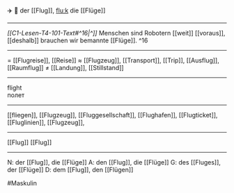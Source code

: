 ✈️ 🔵 der [[Flug]], [fluːk](https://youglish.com/pronounce/Flug/german)
die [[Flüge]]

---
*[[C1-Lesen-T4-101-Text#^16|^]]* Menschen sind Robotern [[weit]] [[voraus]], [[deshalb]] brauchen wir bemannte [[Flüge]]. ^16


---
= [[Flugreise]], [[Reise]]
≈ [[Flugzeug]], [[Transport]], [[Trip]], [[Ausflug]], [[Raumflug]]
≠ [[Landung]], [[Stillstand]]

---
flight  
полет

---
[[fliegen]], [[Flugzeug]], [[Fluggesellschaft]], [[Flughafen]], [[Flugticket]], [[Fluglinien]], [[Flugzeug]],

---
[[Flug]]
[[Flug]]


---
N: der [[Flug]], die [[Flüge]]
A: den [[Flug]], die [[Flüge]]
G: des [[Fluges]], der [[Flüge]]
D: dem [[Flug]], den [[Flügen]]


#Maskulin 